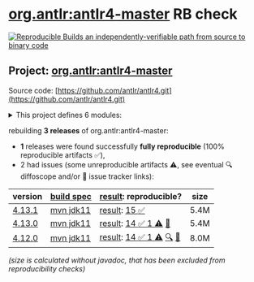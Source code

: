 [org.antlr:antlr4-master](https://central.sonatype.com/artifact/org.antlr/antlr4-master/versions) RB check
=======

[![Reproducible Builds](https://reproducible-builds.org/images/logos/rb.svg) an independently-verifiable path from source to binary code](https://reproducible-builds.org/)

## Project: [org.antlr:antlr4-master](https://central.sonatype.com/artifact/org.antlr/antlr4-master/versions)

Source code: [https://github.com/antlr/antlr4.git](https://github.com/antlr/antlr4.git)

<details><summary>This project defines 6 modules:</summary>

* [org.antlr:antlr4](https://central.sonatype.com/artifact/org.antlr/antlr4/4.13.1)
* [org.antlr:antlr4-master](https://central.sonatype.com/artifact/org.antlr/antlr4-master/4.13.1)
* [org.antlr:antlr4-maven-plugin](https://central.sonatype.com/artifact/org.antlr/antlr4-maven-plugin/4.13.1)
* [org.antlr:antlr4-runtime](https://central.sonatype.com/artifact/org.antlr/antlr4-runtime/4.13.1)
* [org.antlr:antlr4-runtime-testsuite](https://central.sonatype.com/artifact/org.antlr/antlr4-runtime-testsuite/4.13.1)
* [org.antlr:antlr4-tool-testsuite](https://central.sonatype.com/artifact/org.antlr/antlr4-tool-testsuite/4.13.1)
</details>

rebuilding **3 releases** of org.antlr:antlr4-master:
- **1** releases were found successfully **fully reproducible** (100% reproducible artifacts :white_check_mark:),
- 2 had issues (some unreproducible artifacts :warning:, see eventual :mag: diffoscope and/or :memo: issue tracker links):

| version | [build spec](/BUILDSPEC.md) | [result](https://reproducible-builds.org/docs/jvm/): reproducible? | size |
| -- | --------- | ------ | -- |
| [4.13.1](https://central.sonatype.com/artifact/org.antlr/antlr4-master/4.13.1/pom) | [mvn jdk11](antlr4-4.13.1.buildspec) | [result](antlr4-master-4.13.1.buildinfo): [15 :white_check_mark: ](antlr4-master-4.13.1.buildcompare) | 5.4M |
| [4.13.0](https://central.sonatype.com/artifact/org.antlr/antlr4-master/4.13.0/pom) | [mvn jdk11](antlr4-4.13.0.buildspec) | [result](antlr4-master-4.13.0.buildinfo): [14 :white_check_mark:  1 :warning:](antlr4-master-4.13.0.buildcompare) [:memo:](https://github.com/antlr/antlr4/pull/4277) | 5.4M |
| [4.12.0](https://central.sonatype.com/artifact/org.antlr/antlr4-master/4.12.0/pom) | [mvn jdk11](antlr4-4.12.0.buildspec) | [result](antlr4-master-4.12.0.buildinfo): [14 :white_check_mark:  1 :warning:](antlr4-master-4.12.0.buildcompare) [:mag:](antlr4-master-4.12.0.diffoscope) [:memo:](https://github.com/antlr/antlr4/pull/4277) | 8.0M |

<i>(size is calculated without javadoc, that has been excluded from reproducibility checks)</i>
